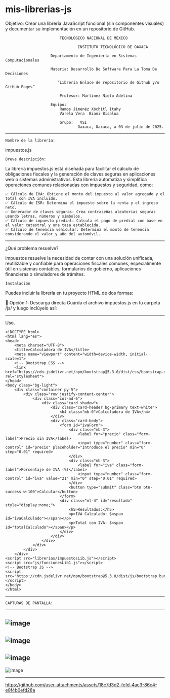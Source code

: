 # mis-librerias-js
Objetivo: Crear una librería JavaScript funcional (sin componentes visuales) y documentar su implementación en un repositorio de GitHub.
								
							TECNOLÓGICO NACIONAL DE MEXICO
	
                 					INSTITUTO TECNOLÓGICO DE OAXACA			

						Departamento de Ingeniería en Sistemas Computacionales

						Materia: Desarrollo De Software Para La Toma De Decisiones
       
						   “Librería Enlace de repositorio de Github y/o GitHub Pages”

							Profesor: Martinez Nieto Adelina
		
						Equipo: 
							Ramos Jimenéz Xóchitl Itahy
							Varela Vera  Biani Bisalua

							Grupo:   VSI
									Oaxaca, Oaxaca, a 03 de julio de 2025.



--------------------------------------------------------------------------------------------------------------------------------------------------------------------
	Nombre de la librería: 
 
 impuestos.js

	Breve descripción:
La librería impuestos.js está diseñada para facilitar el cálculo de obligaciones fiscales y la generación de claves seguras en aplicaciones web o sistemas administrativos. Esta librería automatiza y simplifica operaciones comunes relacionadas con impuestos y seguridad, como:

	✅ Cálculo de IVA: Obtiene el monto del impuesto al valor agregado y el total con IVA incluido.
	✅ Cálculo de ISR: Determina el impuesto sobre la renta y el ingreso neto.
	✅ Generador de claves seguras: Crea contraseñas aleatorias seguras usando letras, números y símbolos.
	✅ Cálculo de impuesto predial: Calcula el pago de predial con base en el valor catastral y una tasa establecida.
	✅ Cálculo de tenencia vehicular: Determina el monto de tenencia considerando el valor y año del automóvil.
--------------------------------------------------------------------------------------------------------------------------------------------------------------------

¿Qué problema resuelve?

impuestos resuelve la necesidad de contar con una solución unificada, reutilizable y confiable para operaciones fiscales comunes, especialmente útil en sistemas contables, formularios de gobierno, aplicaciones financieras o simuladores de trámites.

	Instalación
Puedes incluir la librería en tu proyecto HTML de dos formas:

🔹 Opción 1: Descarga directa
Guarda el archivo impuestos.js en tu carpeta /js/ y luego inclúyelo así:
<script src="libreria/impuestos.js"></script>

--------------------------------------------------------------------------------------------------------------------------------------------------------------------
Uso. 

	<!DOCTYPE html>
	<html lang="es">
	<head>
	    <meta charset="UTF-8">
	    <title>Calculadora de IVA</title>
	    <meta name="viewport" content="width=device-width, initial-scale=1">
	    <!-- Bootstrap CSS -->
	    <link href="https://cdn.jsdelivr.net/npm/bootstrap@5.3.0/dist/css/bootstrap.min.css" rel="stylesheet">
	</head>
	<body class="bg-light">
	    <div class="container py-5">
	        <div class="row justify-content-center">
	            <div class="col-md-6">
	                <div class="card shadow">
	                    <div class="card-header bg-primary text-white">
	                        <h4 class="mb-0">Calculadora de IVA</h4>
	                    </div>
	                    <div class="card-body">
	                        <form id="ivaForm">
	                            <div class="mb-3">
	                                <label for="precio" class="form-label">Precio sin IVA</label>
	                                <input type="number" class="form-control" id="precio" placeholder="Introduce el precio" min="0" step="0.01" required>
	                            </div>
	                            <div class="mb-3">
	                                <label for="iva" class="form-label">Porcentaje de IVA (%)</label>
	                                <input type="number" class="form-control" id="iva" value="21" min="0" step="0.01" required>
	                            </div>
	                            <button type="submit" class="btn btn-success w-100">Calcular</button>
	                        </form>
	                        <div class="mt-4" id="resultado" style="display:none;">
	                            <h5>Resultados:</h5>
	                            <p>IVA Calculado: $<span id="ivaCalculado"></span></p>
	                            <p>Total con IVA: $<span id="totalCalculado"></span></p>
	                        </div>
	                    </div>
	                </div>
	            </div>
	        </div>
	    </div>
	<script src="librerias/impuestosLib.js"></script>
	<script src="js/funcionesLib1.js"></script>
	<!-- Bootstrap JS -->
	<script src="https://cdn.jsdelivr.net/npm/bootstrap@5.3.0/dist/js/bootstrap.bundle.min.js"></script>
	</body>
	</html>

-------------------------------------------------------------------------------------------------------------------------------------------------------------------
	CAPTURAS DE PANTALLA:
-------------------------------------------------------------------------------------------------------------------------------------------------------------------
![image](https://github.com/user-attachments/assets/03d6e7f8-1b8a-4710-977b-bcfc24f80887)
-------------------------------------------------------------------------------------------------------------------------------------------------------------------
![image](https://github.com/user-attachments/assets/adcb477e-08af-4557-9618-092789f838fa)
-------------------------------------------------------------------------------------------------------------------------------------------------------------------
![image](https://github.com/user-attachments/assets/cb4b2fae-5cc7-4a9c-807e-77e3b8ab3901)
-------------------------------------------------------------------------------------------------------------------------------------------------------------------
![image](https://github.com/user-attachments/assets/dc2d36be-9343-49f8-8e6f-634e72b74daf)

--------------------------------------------------------------------------------------------------------------------------------------------------------------------------------------------------------------------------------------------------------------------------------------------------------------------------------------

https://github.com/user-attachments/assets/18c7d3d2-fefd-4ac3-86c4-e8f4b0efd28a



